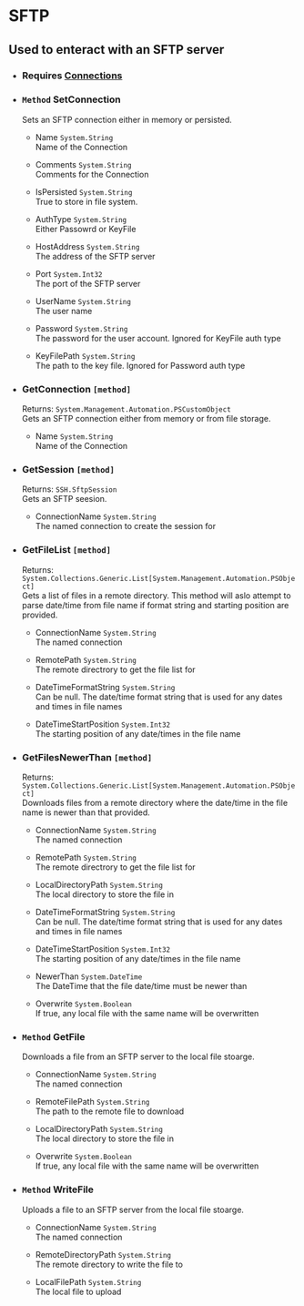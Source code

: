 # SFTP
## Used to enteract with an SFTP server

- ### Requires [Connections](_Modules/Connections/README.md)  
- ### `Method` SetConnection
    Sets an SFTP connection either in memory or persisted.  
    - Name `System.String`  
        Name of the Connection

    - Comments `System.String`  
        Comments for the Connection

    - IsPersisted `System.String`  
        True to store in file system.

    - AuthType `System.String`  
        Either Passowrd or KeyFile

    - HostAddress `System.String`  
        The address of the SFTP server

    - Port `System.Int32`  
        The port of the SFTP server

    - UserName `System.String`  
        The user name

    - Password `System.String`  
        The password for the user account. Ignored for KeyFile auth type

    - KeyFilePath `System.String`  
        The path to the key file. Ignored for Password auth type

- ### GetConnection `[method]`
    Returns: `System.Management.Automation.PSCustomObject`  
    Gets an SFTP connection either from memory or from file storage.  
    - Name `System.String`  
        Name of the Connection

- ### GetSession `[method]`
    Returns: `SSH.SftpSession`  
    Gets an SFTP seesion.  
    - ConnectionName `System.String`  
        The named connection to create the session for

- ### GetFileList `[method]`
    Returns: `System.Collections.Generic.List[System.Management.Automation.PSObject]`  
    Gets a list of files in a remote directory. This method will aslo attempt to parse date/time from file name if format string and starting position are provided.  
    - ConnectionName `System.String`  
        The named connection

    - RemotePath `System.String`  
        The remote directrory to get the file list for

    - DateTimeFormatString `System.String`  
        Can be null. The date/time format string that is used for any dates and times in file names

    - DateTimeStartPosition `System.Int32`  
        The starting position of any date/times in the file name

- ### GetFilesNewerThan `[method]`
    Returns: `System.Collections.Generic.List[System.Management.Automation.PSObject]`  
    Downloads files from a remote directory where the date/time in the file name is newer than that provided.  
    - ConnectionName `System.String`  
        The named connection

    - RemotePath `System.String`  
        The remote directrory to get the file list for

    - LocalDirectoryPath `System.String`  
        The local directory to store the file in

    - DateTimeFormatString `System.String`  
        Can be null. The date/time format string that is used for any dates and times in file names

    - DateTimeStartPosition `System.Int32`  
        The starting position of any date/times in the file name

    - NewerThan `System.DateTime`  
        The DateTime that the file date/time must be newer than

    - Overwrite `System.Boolean`  
        If true, any local file with the same name will be overwritten

- ### `Method` GetFile
    Downloads a file from an SFTP server to the local file stoarge.  
    - ConnectionName `System.String`  
        The named connection

    - RemoteFilePath `System.String`  
        The path to the remote file to download

    - LocalDirectoryPath `System.String`  
        The local directory to store the file in

    - Overwrite `System.Boolean`  
        If true, any local file with the same name will be overwritten

- ### `Method` WriteFile
    Uploads a file to an SFTP server from the local file stoarge.  
    - ConnectionName `System.String`  
        The named connection

    - RemoteDirectoryPath `System.String`  
        The remote directory to write the file to

    - LocalFilePath `System.String`  
        The local file to upload

